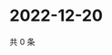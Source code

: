 # 2022-12-20

共 0 条

<!-- BEGIN WEIBO -->
<!-- 最后更新时间 Tue Dec 20 2022 01:11:31 GMT+0800 (China Standard Time) -->

<!-- END WEIBO -->
